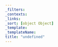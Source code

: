 ```yaml
---
_filters: 
_contexts: 
_links: 
_sort: [object Object]
_template: 
_templateName: 
title: "undefined"
---
```


